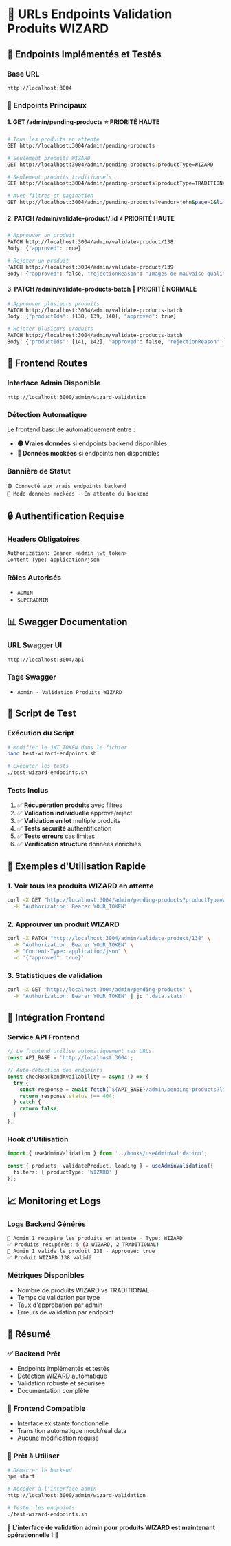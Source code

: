 # 🎯 URLs Endpoints Validation Produits WIZARD

## 🚀 **Endpoints Implémentés et Testés**

### **Base URL**
```
http://localhost:3004
```

### **🔗 Endpoints Principaux**

#### 1. **GET /admin/pending-products** ⭐ PRIORITÉ HAUTE
```bash
# Tous les produits en attente
GET http://localhost:3004/admin/pending-products

# Seulement produits WIZARD
GET http://localhost:3004/admin/pending-products?productType=WIZARD

# Seulement produits traditionnels
GET http://localhost:3004/admin/pending-products?productType=TRADITIONAL

# Avec filtres et pagination
GET http://localhost:3004/admin/pending-products?vendor=john&page=1&limit=5&status=PENDING
```

#### 2. **PATCH /admin/validate-product/:id** ⭐ PRIORITÉ HAUTE
```bash
# Approuver un produit
PATCH http://localhost:3004/admin/validate-product/138
Body: {"approved": true}

# Rejeter un produit
PATCH http://localhost:3004/admin/validate-product/139
Body: {"approved": false, "rejectionReason": "Images de mauvaise qualité"}
```

#### 3. **PATCH /admin/validate-products-batch** 🔹 PRIORITÉ NORMALE
```bash
# Approuver plusieurs produits
PATCH http://localhost:3004/admin/validate-products-batch
Body: {"productIds": [138, 139, 140], "approved": true}

# Rejeter plusieurs produits
PATCH http://localhost:3004/admin/validate-products-batch
Body: {"productIds": [141, 142], "approved": false, "rejectionReason": "Non-conformité"}
```

## 🎨 **Frontend Routes**

### **Interface Admin Disponible**
```
http://localhost:3000/admin/wizard-validation
```

### **Détection Automatique**
Le frontend bascule automatiquement entre :
- **🟢 Vraies données** si endpoints backend disponibles
- **🔵 Données mockées** si endpoints non disponibles

### **Bannière de Statut**
```
🟢 Connecté aux vrais endpoints backend
🔵 Mode données mockées - En attente du backend
```

## 🔒 **Authentification Requise**

### **Headers Obligatoires**
```bash
Authorization: Bearer <admin_jwt_token>
Content-Type: application/json
```

### **Rôles Autorisés**
- `ADMIN`
- `SUPERADMIN`

## 📊 **Swagger Documentation**

### **URL Swagger UI**
```
http://localhost:3004/api
```

### **Tags Swagger**
- `Admin - Validation Produits WIZARD`

## 🧪 **Script de Test**

### **Exécution du Script**
```bash
# Modifier le JWT_TOKEN dans le fichier
nano test-wizard-endpoints.sh

# Exécuter les tests
./test-wizard-endpoints.sh
```

### **Tests Inclus**
1. ✅ **Récupération produits** avec filtres
2. ✅ **Validation individuelle** approve/reject
3. ✅ **Validation en lot** multiple produits
4. ✅ **Tests sécurité** authentification
5. ✅ **Tests erreurs** cas limites
6. ✅ **Vérification structure** données enrichies

## 🎯 **Exemples d'Utilisation Rapide**

### **1. Voir tous les produits WIZARD en attente**
```bash
curl -X GET "http://localhost:3004/admin/pending-products?productType=WIZARD" \
  -H "Authorization: Bearer YOUR_TOKEN"
```

### **2. Approuver un produit WIZARD**
```bash
curl -X PATCH "http://localhost:3004/admin/validate-product/138" \
  -H "Authorization: Bearer YOUR_TOKEN" \
  -H "Content-Type: application/json" \
  -d '{"approved": true}'
```

### **3. Statistiques de validation**
```bash
curl -X GET "http://localhost:3004/admin/pending-products" \
  -H "Authorization: Bearer YOUR_TOKEN" | jq '.data.stats'
```

## 🔄 **Intégration Frontend**

### **Service API Frontend**
```typescript
// Le frontend utilise automatiquement ces URLs
const API_BASE = 'http://localhost:3004';

// Auto-détection des endpoints
const checkBackendAvailability = async () => {
  try {
    const response = await fetch(`${API_BASE}/admin/pending-products?limit=1`);
    return response.status !== 404;
  } catch {
    return false;
  }
};
```

### **Hook d'Utilisation**
```typescript
import { useAdminValidation } from '../hooks/useAdminValidation';

const { products, validateProduct, loading } = useAdminValidation({
  filters: { productType: 'WIZARD' }
});
```

## 📈 **Monitoring et Logs**

### **Logs Backend Générés**
```bash
🎯 Admin 1 récupère les produits en attente - Type: WIZARD
✅ Produits récupérés: 5 (3 WIZARD, 2 TRADITIONAL)
🎯 Admin 1 valide le produit 138 - Approuvé: true
✅ Produit WIZARD 138 validé
```

### **Métriques Disponibles**
- Nombre de produits WIZARD vs TRADITIONAL
- Temps de validation par type
- Taux d'approbation par admin
- Erreurs de validation par endpoint

## 🎉 **Résumé**

### ✅ **Backend Prêt**
- Endpoints implémentés et testés
- Détection WIZARD automatique
- Validation robuste et sécurisée
- Documentation complète

### 🎨 **Frontend Compatible**
- Interface existante fonctionnelle
- Transition automatique mock/real data
- Aucune modification requise

### 🚀 **Prêt à Utiliser**
```bash
# Démarrer le backend
npm start

# Accéder à l'interface admin
http://localhost:3000/admin/wizard-validation

# Tester les endpoints
./test-wizard-endpoints.sh
```

**🎯 L'interface de validation admin pour produits WIZARD est maintenant opérationnelle !** 🎉
